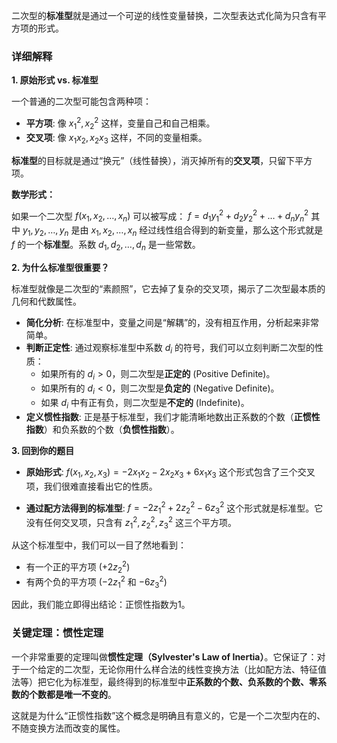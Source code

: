 
二次型的**标准型**就是通过一个可逆的线性变量替换，二次型表达式化简为只含有平方项的形式。

### 详细解释

**1. 原始形式 vs. 标准型**

一个普通的二次型可能包含两种项：
*   **平方项**: 像 $x_1^2, x_2^2$ 这样，变量自己和自己相乘。
*   **交叉项**: 像 $x_1x_2, x_2x_3$ 这样，不同的变量相乘。

**标准型**的目标就是通过“换元”（线性替换），消灭掉所有的**交叉项**，只留下平方项。

**数学形式：**

如果一个二次型 $f(x_1, x_2, \dots, x_n)$ 可以被写成：
$f = d_1y_1^2 + d_2y_2^2 + \dots + d_ny_n^2$
其中 $y_1, y_2, \dots, y_n$ 是由 $x_1, x_2, \dots, x_n$ 经过线性组合得到的新变量，那么这个形式就是 $f$ 的一个**标准型**。系数 $d_1, d_2, \dots, d_n$ 是一些常数。

**2. 为什么标准型很重要？**

标准型就像是二次型的“素颜照”，它去掉了复杂的交叉项，揭示了二次型最本质的几何和代数属性。

*   **简化分析**: 在标准型中，变量之间是“解耦”的，没有相互作用，分析起来非常简单。
*   **判断正定性**: 通过观察标准型中系数 $d_i$ 的符号，我们可以立刻判断二次型的性质：
    *   如果所有的 $d_i > 0$，则二次型是**正定的** (Positive Definite)。
    *   如果所有的 $d_i < 0$，则二次型是**负定的** (Negative Definite)。
    *   如果 $d_i$ 中有正有负，则二次型是**不定的** (Indefinite)。
*   **定义惯性指数**: 正是基于标准型，我们才能清晰地数出正系数的个数（**正惯性指数**）和负系数的个数（**负惯性指数**）。

**3. 回到你的题目**

*   **原始形式**:
    $f(x_1,x_2,x_3) = -2x_1x_2 - 2x_2x_3 + 6x_1x_3$
    这个形式包含了三个交叉项，我们很难直接看出它的性质。

*   **通过配方法得到的标准型**:
    $f = -2z_1^2 + 2z_2^2 - 6z_3^2$
    这个形式就是标准型。它没有任何交叉项，只含有 $z_1^2, z_2^2, z_3^2$ 这三个平方项。

从这个标准型中，我们可以一目了然地看到：
*   有一个正的平方项 ($+2z_2^2$)
*   有两个负的平方项 ($-2z_1^2$ 和 $-6z_3^2$)

因此，我们能立即得出结论：正惯性指数为1。

### 关键定理：惯性定理

一个非常重要的定理叫做**惯性定理（Sylvester's Law of Inertia）**。它保证了：对于一个给定的二次型，无论你用什么样合法的线性变换方法（比如配方法、特征值法等）把它化为标准型，最终得到的标准型中**正系数的个数、负系数的个数、零系数的个数都是唯一不变的**。

这就是为什么“正惯性指数”这个概念是明确且有意义的，它是一个二次型内在的、不随变换方法而改变的属性。